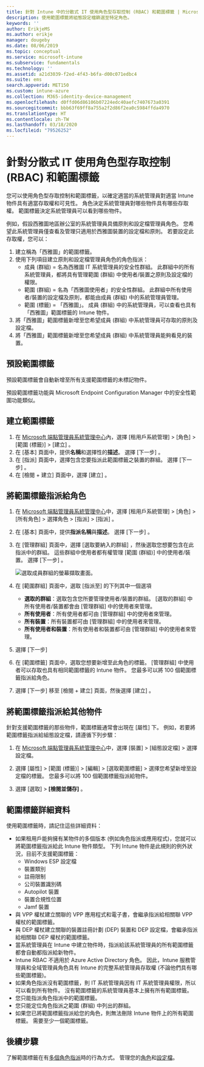 ```yaml
---
title: 針對 Intune 中的分散式 IT 使用角色型存取控制 (RBAC) 和範圍標籤 | Microsoft Docs
description: 使用範圍標籤將組態設定檔篩選至特定角色。
keywords: ''
author: ErikjeMS
ms.author: erikje
manager: dougeby
ms.date: 08/06/2019
ms.topic: conceptual
ms.service: microsoft-intune
ms.subservice: fundamentals
ms.technology: ''
ms.assetid: a21d3039-f2ed-4f43-b6fa-d00c071edbc4
ms.suite: ems
search.appverid: MET150
ms.custom: intune-azure
ms.collection: M365-identity-device-management
ms.openlocfilehash: d0ffd06d86106b07224edc40aefc7407673a0391
ms.sourcegitcommit: bbb63f69ff8a755a2f2d86f2ea0c5984ffda4970
ms.translationtype: HT
ms.contentlocale: zh-TW
ms.lasthandoff: 03/18/2020
ms.locfileid: "79526252"
---
```

# <a name="use-role-based-access-control-rbac-and-scope-tags-for-distributed-it"></a>針對分散式 IT 使用角色型存取控制 (RBAC) 和範圍標籤

您可以使用角色型存取控制和範圍標籤，以確定適當的系統管理員對適當 Intune 物件具有適當存取權和可見性。 角色決定系統管理員對哪些物件具有哪些存取權。 範圍標籤決定系統管理員可以看到哪些物件。

例如，假設西雅圖地區辦公室的系統管理員具備原則和設定檔管理員角色。 您希望此系統管理員僅查看及管理只適用於西雅圖裝置的設定檔和原則。 若要設定此存取權，您可以：

1. 建立稱為「西雅圖」的範圍標籤。
2. 使用下列項目建立原則和設定檔管理員角色的角色指派： 
    - 成員 (群組) = 名為西雅圖 IT 系統管理員的安全性群組。 此群組中的所有系統管理員，都將具有管理範圍 (群組) 中使用者/裝置之原則及設定檔的權限。
    - 範圍 (群組) = 名為「西雅圖使用者」的安全性群組。 此群組中所有使用者/裝置的設定檔及原則，都能由成員 (群組) 中的系統管理員管理。 
    - 範圍 (標籤) = 「西雅圖」。 成員 (群組) 中的系統管理員，可以查看也具有「西雅圖」範圍標籤的 Intune 物件。
3. 將「西雅圖」範圍標籤新增至您希望成員 (群組) 中系統管理員可存取的原則及設定檔。
4. 將「西雅圖」範圍標籤新增至您希望成員 (群組) 中系統管理員能夠看見的裝置。 

## <a name="default-scope-tag"></a>預設範圍標籤
預設範圍標籤會自動新增至所有支援範圍標籤的未標記物件。

預設範圍標籤功能與 Microsoft Endpoint Configuration Manager 中的安全性範圍功能類似。 

## <a name="to-create-a-scope-tag"></a>建立範圍標籤

1. 在 [Microsoft 端點管理員系統管理中心](https://go.microsoft.com/fwlink/?linkid=2109431)內，選擇 [租用戶系統管理]   > [角色]   > [範圍 (標籤)]   > [建立]  。
2. 在 [基本]  頁面中，提供**名稱**和選擇性的**描述**。 選擇 [下一步]  。
3. 在 [指派]  頁面中，選擇包含您要指派此範圍標籤之裝置的群組。 選擇 [下一步]  。
4. 在 [檢閱 + 建立]  頁面中，選擇 [建立]  。

## <a name="to-assign-a-scope-tag-to-a-role"></a>將範圍標籤指派給角色

1. 在 [Microsoft 端點管理員系統管理中心](https://go.microsoft.com/fwlink/?linkid=2109431)中，選擇 [租用戶系統管理]   > [角色]   > [所有角色]  > 選擇角色 > [指派]   > [指派]  。
2. 在 [基本]  頁面中，提供**指派名稱**與**描述**。 選擇 [下一步]  。
3. 在 [管理群組]  頁面中，選擇 [選取要納入的群組]  ，然後選取您想要包含在此指派中的群組。 這些群組中使用者都有權管理 [範圍 (群組)] 中的使用者/裝置。 選擇 [下一步]  。

    ![選取成員群組的螢幕擷取畫面。](./media/scope-tags/select-member-groups.png)

4. 在 [範圍群組]  頁面中，選取 [指派至]  的下列其中一個選項
    - **選取的群組**：選取包含您所要管理使用者/裝置的群組。 [選取的群組] 中所有使用者/裝置都會由 [管理群組] 中的使用者來管理。
    - **所有使用者**：所有使用者都可由 [管理群組] 中的使用者來管理。
    - **所有裝置**：所有裝置都可由 [管理群組] 中的使用者來管理。
    - **所有使用者和裝置**：所有使用者和裝置都可由 [管理群組] 中的使用者來管理。

5. 選擇 [下一步] 
6. 在 [範圍標籤]  頁面中，選取您想要新增至此角色的標籤。 [管理群組] 中使用者可以存取也具有相同範圍標籤的 Intune 物件。 您最多可以將 100 個範圍標籤指派給角色。
7. 選擇 [下一步]  移至 [檢閱 + 建立]  頁面，然後選擇 [建立]  。

## <a name="assign-scope-tags-to-other-objects"></a>將範圍標籤指派給其他物件

針對支援範圍標籤的那些物件，範圍標籤通常會出現在 [屬性]  下。 例如，若要將範圍標籤指派給組態設定檔，請遵循下列步驟：

1. 在 [Microsoft 端點管理員系統管理中心](https://go.microsoft.com/fwlink/?linkid=2109431)中，選擇 [裝置]   > [組態設定檔]  > 選擇設定檔。

2. 選擇 [屬性]   > [範圍 (標籤)]   > [編輯]   > [選取範圍標籤]  > 選擇您希望新增至設定檔的標籤。 您最多可以將 100 個範圍標籤指派給物件。
4. 選擇 [選取]   >  **[檢閱並儲存]** 。

## <a name="scope-tag-details"></a>範圍標籤詳細資料
使用範圍標籤時，請記住這些詳細資料： 

- 如果租用戶能夠擁有某物件的多個版本 (例如角色指派或應用程式)，您就可以將範圍標籤指派給此 Intune 物件類型。
  下列 Intune 物件是此規則的例外狀況，目前不支援範圍標籤：
    - Windows ESP 設定檔
    - 裝置類別
    - 註冊限制
    - 公司裝置識別碼
    - Autopilot 裝置
    - 裝置合規性位置
    - Jamf 裝置
- 與 VPP 權杖建立關聯的 VPP 應用程式和電子書，會繼承指派給相關聯 VPP 權杖的範圍標籤。
- 與 DEP 權杖建立關聯的裝置註冊計劃 (DEP) 裝置和 DEP 設定檔，會繼承指派給相關聯 DEP 權杖的範圍標籤。
- 當系統管理員在 Intune 中建立物件時，指派給該系統管理員的所有範圍標籤都會自動都指派給新物件。
- Intune RBAC 不適用於 Azure Active Directory 角色。 因此，Intune 服務管理員和全域管理員角色具有 Intune 的完整系統管理員存取權 (不論他們具有哪些範圍標籤)。
- 如果角色指派沒有範圍標籤，則 IT 系統管理員因有 IT 系統管理員權限，所以可以看到所有物件。 沒有範圍標籤的系統管理員基本上擁有所有範圍標籤。
- 您只能指派角色指派中的範圍標籤。
- 您只能定位角色指派之範圍 (群組) 中列出的群組。
- 如果您已將範圍標籤指派給您的角色，則無法刪除 Intune 物件上的所有範圍標籤。 需要至少一個範圍標籤。

## <a name="next-steps"></a>後續步驟

了解範圍標籤在有[多個角色指派](role-based-access-control.md#multiple-role-assignments)時的行為方式。
管理您的[角色](role-based-access-control.md)和[設定檔](../configuration/device-profile-assign.md)。


